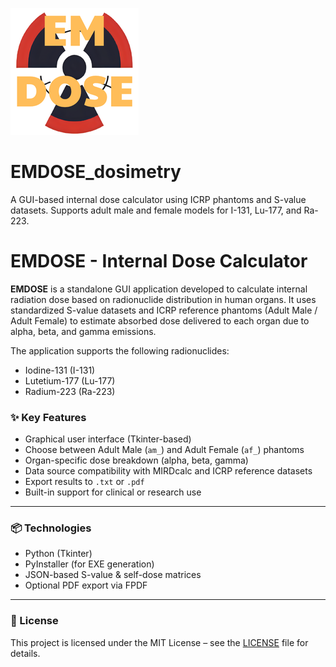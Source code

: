 ![image](images/emdose.png)
# EMDOSE_dosimetry
A GUI-based internal dose calculator using ICRP phantoms and S-value datasets. Supports adult male and female models for I-131, Lu-177, and Ra-223.
# EMDOSE - Internal Dose Calculator

**EMDOSE** is a standalone GUI application developed to calculate internal radiation dose based on radionuclide distribution in human organs. It uses standardized S-value datasets and ICRP reference phantoms (Adult Male / Adult Female) to estimate absorbed dose delivered to each organ due to alpha, beta, and gamma emissions.

The application supports the following radionuclides:
- Iodine-131 (I-131)
- Lutetium-177 (Lu-177)
- Radium-223 (Ra-223)

### ✨ Key Features
- Graphical user interface (Tkinter-based)
- Choose between Adult Male (`am_`) and Adult Female (`af_`) phantoms
- Organ-specific dose breakdown (alpha, beta, gamma)
- Data source compatibility with MIRDcalc and ICRP reference datasets
- Export results to `.txt` or `.pdf`
- Built-in support for clinical or research use

---

### 📦 Technologies
- Python (Tkinter)
- PyInstaller (for EXE generation)
- JSON-based S-value & self-dose matrices
- Optional PDF export via FPDF

---

### 📜 License
This project is licensed under the MIT License – see the [LICENSE](LICENSE) file for details.
